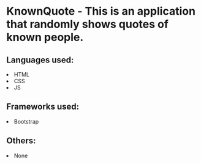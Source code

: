 # KnownQuote - This is an application that randomly shows quotes of known people.
## Languages used: 
<li>HTML</li>
<li>CSS</li>
<li>JS</li>

## Frameworks used:
<li>Bootstrap</li>

## Others:
<li>None</li>
